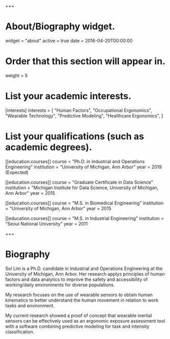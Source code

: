 +++
# About/Biography widget.
widget = "about"
active = true
date = 2016-04-20T00:00:00

# Order that this section will appear in.
weight = 5

# List your academic interests.
[interests]
  interests = [
    "Human Factors",
    "Occupational Ergonomics",
    "Wearable Technology",
    "Predictive Modeling",
    "Healthcare Ergonomics",
  ]

# List your qualifications (such as academic degrees).
[[education.courses]]
  course = "Ph.D. in Industrial and Operations Engineering"
  institution = "University of Michigan, Ann Arbor"
  year = 2019 (Expected)

[[education.courses]]
  course = "Graduate Certificate in Data Science"
  institution = "Michigan Institute for Data Science, University of Michigan, Ann Arbor"
  year = 2015
  
[[education.courses]]
  course = "M.S. in Biomedical Engineering"
  institution = "University of Michigan, Ann Arbor"
  year = 2015

[[education.courses]]
  course = "M.S. in Industrial Engineering"
  institution = "Seoul National University"
  year = 2011
 
+++

# Biography

Sol Lim is a Ph.D. candidate in Industrial and Operations Engineering at the University of Michigan, Ann Arbor. Her research applys principles of human factors and data analytics to improve the safety and accessibility of working/daily environments for diverse populations. 

My research focuses on the use of wearable sensors to obtain human kinematics to better understand the human movement in relation to work tasks and environment. 

My current research showed a proof of concept that wearable inertial sensors can be effectively used as an ergonomic exposure assessment tool with a software combining predictive modeling for task and intensity classification. 


